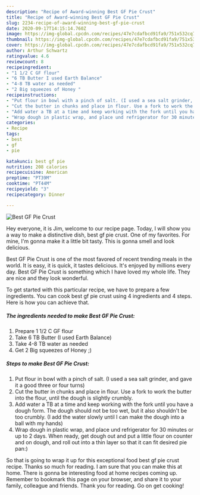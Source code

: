 ```yaml
---
description: "Recipe of Award-winning Best GF Pie Crust"
title: "Recipe of Award-winning Best GF Pie Crust"
slug: 2234-recipe-of-award-winning-best-gf-pie-crust
date: 2020-09-17T14:15:14.760Z
image: https://img-global.cpcdn.com/recipes/47e7cdafbcd91fa9/751x532cq70/best-gf-pie-crust-recipe-main-photo.jpg
thumbnail: https://img-global.cpcdn.com/recipes/47e7cdafbcd91fa9/751x532cq70/best-gf-pie-crust-recipe-main-photo.jpg
cover: https://img-global.cpcdn.com/recipes/47e7cdafbcd91fa9/751x532cq70/best-gf-pie-crust-recipe-main-photo.jpg
author: Arthur Schwartz
ratingvalue: 4.6
reviewcount: 8
recipeingredient:
- "1 1/2 C GF flour"
- "6 TB Butter I used Earth Balance"
- "4-8 TB water as needed"
- "2 Big squeezes of Honey "
recipeinstructions:
- "Put flour in bowl with a pinch of salt. (I used a sea salt grinder, and gave it a good three or four turns)"
- "Cut the butter in chunks and place in flour. Use a fork to work the butter into the flour, until the dough is slightly crumbly."
- "Add water a TB at a time and keep working with the fork until you have a dough form. The dough should not be too wet, but it also shouldn&#39;t be too crumbly. (I add the water slowly until I can make the dough into a ball with my hands)"
- "Wrap dough in plastic wrap, and place und refrigerator for 30 minutes or up to 2 days. When ready, get dough out and put a little flour on counter and on dough, and roll out into a thin layer so that it can fit desired pie pan:)"
categories:
- Recipe
tags:
- best
- gf
- pie

katakunci: best gf pie 
nutrition: 208 calories
recipecuisine: American
preptime: "PT39M"
cooktime: "PT44M"
recipeyield: "3"
recipecategory: Dinner

---
```



![Best GF Pie Crust](https://img-global.cpcdn.com/recipes/47e7cdafbcd91fa9/751x532cq70/best-gf-pie-crust-recipe-main-photo.jpg)

Hey everyone, it is Jim, welcome to our recipe page. Today, I will show you a way to make a distinctive dish, best gf pie crust. One of my favorites. For mine, I'm gonna make it a little bit tasty. This is gonna smell and look delicious.



Best GF Pie Crust is one of the most favored of recent trending meals in the world. It is easy, it is quick, it tastes delicious. It's enjoyed by millions every day. Best GF Pie Crust is something which I have loved my whole life. They are nice and they look wonderful.


To get started with this particular recipe, we have to prepare a few ingredients. You can cook best gf pie crust using 4 ingredients and 4 steps. Here is how you can achieve that.

<!--inarticleads1-->

##### The ingredients needed to make Best GF Pie Crust:

1. Prepare 1 1/2 C GF flour
1. Take 6 TB Butter (I used Earth Balance)
1. Take 4-8 TB water as needed
1. Get 2 Big squeezes of Honey ;)




<!--inarticleads2-->

##### Steps to make Best GF Pie Crust:

1. Put flour in bowl with a pinch of salt. (I used a sea salt grinder, and gave it a good three or four turns)
1. Cut the butter in chunks and place in flour. Use a fork to work the butter into the flour, until the dough is slightly crumbly.
1. Add water a TB at a time and keep working with the fork until you have a dough form. The dough should not be too wet, but it also shouldn&#39;t be too crumbly. (I add the water slowly until I can make the dough into a ball with my hands)
1. Wrap dough in plastic wrap, and place und refrigerator for 30 minutes or up to 2 days. When ready, get dough out and put a little flour on counter and on dough, and roll out into a thin layer so that it can fit desired pie pan:)




So that is going to wrap it up for this exceptional food best gf pie crust recipe. Thanks so much for reading. I am sure that you can make this at home. There is gonna be interesting food at home recipes coming up. Remember to bookmark this page on your browser, and share it to your family, colleague and friends. Thank you for reading. Go on get cooking!
